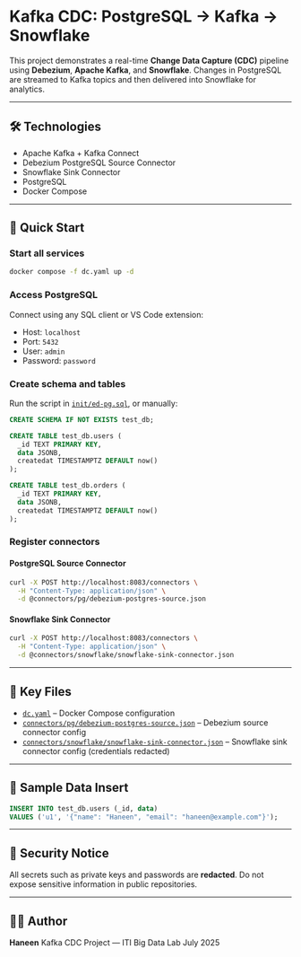 # Kafka CDC: PostgreSQL → Kafka → Snowflake

This project demonstrates a real-time **Change Data Capture (CDC)** pipeline using **Debezium**, **Apache Kafka**, and **Snowflake**. Changes in PostgreSQL are streamed to Kafka topics and then delivered into Snowflake for analytics.

---

## 🛠 Technologies

- Apache Kafka + Kafka Connect
- Debezium PostgreSQL Source Connector
- Snowflake Sink Connector
- PostgreSQL
- Docker Compose

---

## 🚀 Quick Start

### Start all services

```bash
docker compose -f dc.yaml up -d
````

### Access PostgreSQL

Connect using any SQL client or VS Code extension:

* Host: `localhost`
* Port: `5432`
* User: `admin`
* Password: `password`

### Create schema and tables

Run the script in [`init/ed-pg.sql`](./init/ed-pg.sql), or manually:

```sql
CREATE SCHEMA IF NOT EXISTS test_db;

CREATE TABLE test_db.users (
  _id TEXT PRIMARY KEY,
  data JSONB,
  createdat TIMESTAMPTZ DEFAULT now()
);

CREATE TABLE test_db.orders (
  _id TEXT PRIMARY KEY,
  data JSONB,
  createdat TIMESTAMPTZ DEFAULT now()
);
```

### Register connectors

#### PostgreSQL Source Connector

```bash
curl -X POST http://localhost:8083/connectors \
  -H "Content-Type: application/json" \
  -d @connectors/pg/debezium-postgres-source.json
```

#### Snowflake Sink Connector

```bash
curl -X POST http://localhost:8083/connectors \
  -H "Content-Type: application/json" \
  -d @connectors/snowflake/snowflake-sink-connector.json
```

---

## 📁 Key Files

* [`dc.yaml`](./dc.yaml) – Docker Compose configuration
* [`connectors/pg/debezium-postgres-source.json`](./connectors/pg/debezium-postgres-source.json) – Debezium source connector config
* [`connectors/snowflake/snowflake-sink-connector.json`](./connectors/snowflake/snowflake-sink-connector.json) – Snowflake sink connector config (credentials redacted)

---

## 🧪 Sample Data Insert

```sql
INSERT INTO test_db.users (_id, data)
VALUES ('u1', '{"name": "Haneen", "email": "haneen@example.com"}');
```

---

## 🔐 Security Notice

All secrets such as private keys and passwords are **redacted**. Do not expose sensitive information in public repositories.

---

## 👩‍💻 Author

**Haneen**
Kafka CDC Project — ITI Big Data Lab
July 2025

```
